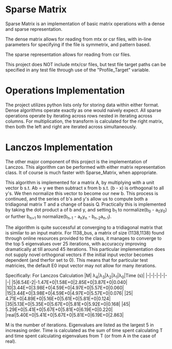 # Sparse Matrix

Sparse Matrix is an implementation of basic matrix operations with a dense and sparse representation.

The dense matrix allows for reading from mtx or csr files, with in-line parameters for specifying if the file is symmetrix, and pattern based.

The sparse representation allows for reading from csr files.

This project does NOT include mtx/csr files, but test file target paths can be specified in any test file through use of the "Profile_Target" variable.

# Operations Implementation
The project utilizes python lists only for storing data within either format. Dense algorithms operate exactly as one would naively expect. All sparse operations operate by iterating across rows nested in iterating across columns. For multiplication, the transform is calculated for the right matrix, then both the left and right are iterated across simultaneously.

# Lanczos Implementation
The other major component of this project is the implementation of Lanczos. This algorithm can be performed with either matrix representation class. It of course is much faster with Sparse_Matrix, when appropriate. 

This algorithm is implemented for a matrix A, by multiplying with a unit vector b s.t. Ab = y we then subtract x from b s.t. (b - x) is orthogonal to all y's. We then normalize this vector to become our new b. This process is continued, and the series of b's and y's allow us to compute both a tridiagonal matrix T and a change of basis Q. Practically this is implemented by taking the dot product a of b and y, and setting b<sub>1</sub> to normalize(b<sub>0</sub> - a<sub>0</sub>y<sub>0</sub>) or further b<sub>n>1</sub> to normalize(b<sub>n-1</sub> - a<sub>n</sub>y<sub>n</sub> - b<sub>n-2</sub>a<sub>n-1</sub>).

The algorithm is quite successful at converging to a tridiagonal matrix that is similar to an input matrix. For 1138_bus, a matrix of size (1138,1138) found through online resources provided to the class, it manages to converge to the top 5 eigenvalues over 25 iterations, with accuraccy improving dramatically at till around 45 iterations. This particular implementation does not supply novel orthogonal vectors if the initial input vector becomes dependent (and therfor set to 0). This means that for particular test matricies, the default E0 input vector may not allow for many iterations. 

Specifically:
For Lanczos Calculation
|M| λ<sub>4</sub>|λ<sub>3</sub>|λ<sub>2</sub>|λ<sub>1</sub>|λ<sub>0</sub>|Time (s)|
|-|-|-|-|-|-|-|
|5|6.54E-2|-1.47E+0|1.58E+0|2.85E+0|3.87E+0|0.040|
|10|3.44E+0|3.98E+0|4.59E+0|4.97E+0|5.57E+0|0.060|
|15|3.44E+0|3.98E+0|4.59E+0|4.97E+0|5.57E+0|0.076|
|25| 4.71E+0|4.89E+0|5.16E+0|5.61E+0|5.81E+0|0.124|
|35|5.13E+0|5.35E+0|5.67E+0|5.81E+0|5.92E+0|0.168|
|45| 5.29E+0|5.41E+0|5.67E+0|5.81E+0|6.19E+0|0.220|
|real|5.40E+0|5.41E+0|5.67E+0|5.81E+0|6.19E+0|2.863|

M is the number of iterations.
Eigenvalues are listed as the largest 5 in increasing order.
Time is calculated as the sum of time spent calculating T and time spent calculating eigenvalues from T (or from A in the case of real).
